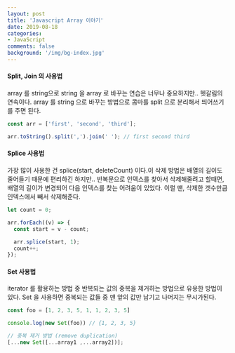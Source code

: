 ```yaml
---
layout: post
title: 'Javascript Array 이야기'
date: 2019-08-18
categories: 
- JavaScript
comments: false
background: '/img/bg-index.jpg'
---
```


#### Split, Join 의 사용법

array 를 string으로 string 을 array 로 바꾸는 연습은 너무나 중요하지만.. 헷갈림의 연속이다.
array 를 string 으로 바꾸는 방법으로 콤마를 split 으로 분리해서 띄어쓰기를 주면 된다.

```js
const arr = ['first', 'second', 'third'];

arr.toString().split(',').join(' '); // first second third
```

#### Splice 사용법

가장 많이 사용한 건 splice(start, deleteCount) 이다.이 삭제 방법은 배열의 길이도 줄어들기 때문에 편리하긴 하지만..
반복문으로 인덱스를 찾아서 삭제해줄려고 할때면, 배열의 길이가 변경되어 다음 인덱스를 찾는 어려움이 있었다.
이럴 땐, 삭제한 갯수만큼 인덱스에서 빼서 삭제해준다.

```js
let count = 0;

arr.forEach((v) => {
  const start = v - count;

  arr.splice(start, 1);
  count++;
});
```

#### Set 사용법

iterator 를 활용하는 방법 중 반복되는 값의 중복을 제거하는 방법으로 유용한 방법이 있다.
Set 을 사용하면 중복되는 값들 중 맨 앞의 값만 남기고 나머지는 무시가된다.

```js
const foo = [1, 2, 3, 5, 1, 1, 2, 3, 5]

console.log(new Set(foo)) // {1, 2, 3, 5}

// 중복 제거 방법 (remove duplication)
[...new Set([...array1 ,...array2])];
```
